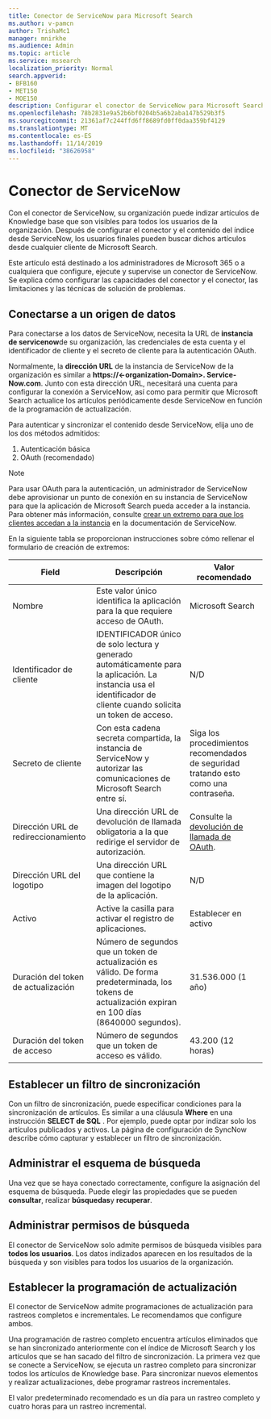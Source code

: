 ```yaml
---
title: Conector de ServiceNow para Microsoft Search
ms.author: v-pamcn
author: TrishaMc1
manager: mnirkhe
ms.audience: Admin
ms.topic: article
ms.service: mssearch
localization_priority: Normal
search.appverid:
- BFB160
- MET150
- MOE150
description: Configurar el conector de ServiceNow para Microsoft Search
ms.openlocfilehash: 78b2831e9a52b6bf0204b5a6b2aba147b529b3f5
ms.sourcegitcommit: 21361af7c244ffd6ff8689fd0ff0daa359bf4129
ms.translationtype: MT
ms.contentlocale: es-ES
ms.lasthandoff: 11/14/2019
ms.locfileid: "38626958"
---
```

# <a name="servicenow-connector"></a>Conector de ServiceNow

Con el conector de ServiceNow, su organización puede indizar artículos de Knowledge base que son visibles para todos los usuarios de la organización. Después de configurar el conector y el contenido del índice desde ServiceNow, los usuarios finales pueden buscar dichos artículos desde cualquier cliente de Microsoft Search.  

Este artículo está destinado a los administradores de Microsoft 365 o a cualquiera que configure, ejecute y supervise un conector de ServiceNow. Se explica cómo configurar las capacidades del conector y el conector, las limitaciones y las técnicas de solución de problemas.

## <a name="connect-to-a-data-source"></a>Conectarse a un origen de datos
Para conectarse a los datos de ServiceNow, necesita la URL de **instancia de servicenow**de su organización, las credenciales de esta cuenta y el identificador de cliente y el secreto de cliente para la autenticación OAuth.  

Normalmente, la **dirección URL** de la instancia de ServiceNow de la organización es similar a **https://&lt;-organization-Domain>. Service-Now.com**. Junto con esta dirección URL, necesitará una cuenta para configurar la conexión a ServiceNow, así como para permitir que Microsoft Search actualice los artículos periódicamente desde ServiceNow en función de la programación de actualización.

Para autenticar y sincronizar el contenido desde ServiceNow, elija uno de los dos métodos admitidos: 
1. Autenticación básica 
2. OAuth (recomendado)

> [!Note]
> Para usar OAuth para la autenticación, un administrador de ServiceNow debe aprovisionar un punto de conexión en su instancia de ServiceNow para que la aplicación de Microsoft Search pueda acceder a la instancia. Para obtener más información, consulte [crear un extremo para que los clientes accedan a la instancia](https://docs.servicenow.com/bundle/newyork-platform-administration/page/administer/security/task/t_CreateEndpointforExternalClients.html) en la documentación de ServiceNow.

En la siguiente tabla se proporcionan instrucciones sobre cómo rellenar el formulario de creación de extremos:

**Field** | **Descripción** | **Valor recomendado**
--- | --- | ---
Nombre | Este valor único identifica la aplicación para la que requiere acceso de OAuth. | Microsoft Search
Identificador de cliente | IDENTIFICADOR único de solo lectura y generado automáticamente para la aplicación. La instancia usa el identificador de cliente cuando solicita un token de acceso. | N/D
Secreto de cliente | Con esta cadena secreta compartida, la instancia de ServiceNow y autorizar las comunicaciones de Microsoft Search entre sí. | Siga los procedimientos recomendados de seguridad tratando esto como una contraseña.
Dirección URL de redireccionamiento | Una dirección URL de devolución de llamada obligatoria a la que redirige el servidor de autorización. | Consulte la [devolución de llamada de OAuth](https://gcs.office.com/v1.0/admin/oauth/callback).
Dirección URL del logotipo | Una dirección URL que contiene la imagen del logotipo de la aplicación. | N/D
Activo | Active la casilla para activar el registro de aplicaciones. | Establecer en activo
Duración del token de actualización | Número de segundos que un token de actualización es válido. De forma predeterminada, los tokens de actualización expiran en 100 días (8640000 segundos). | 31.536.000 (1 año)
Duración del token de acceso | Número de segundos que un token de acceso es válido. | 43.200 (12 horas)

## <a name="set-a-sync-filter"></a>Establecer un filtro de sincronización 
Con un filtro de sincronización, puede especificar condiciones para la sincronización de artículos. Es similar a una cláusula **Where** en una instrucción **SELECT de SQL** . Por ejemplo, puede optar por indizar solo los artículos publicados y activos. La página de configuración de SyncNow describe cómo capturar y establecer un filtro de sincronización.

## <a name="manage-the-search-schema"></a>Administrar el esquema de búsqueda
Una vez que se haya conectado correctamente, configure la asignación del esquema de búsqueda. Puede elegir las propiedades que se pueden **consultar**, realizar **búsquedas**y **recuperar**.

## <a name="manage-search-permissions"></a>Administrar permisos de búsqueda
El conector de ServiceNow solo admite permisos de búsqueda visibles para **todos los usuarios**. Los datos indizados aparecen en los resultados de la búsqueda y son visibles para todos los usuarios de la organización.
 
## <a name="set-the-refresh-schedule"></a>Establecer la programación de actualización 
El conector de ServiceNow admite programaciones de actualización para rastreos completos e incrementales. Le recomendamos que configure ambos.

Una programación de rastreo completo encuentra artículos eliminados que se han sincronizado anteriormente con el índice de Microsoft Search y los artículos que se han sacado del filtro de sincronización. La primera vez que se conecte a ServiceNow, se ejecuta un rastreo completo para sincronizar todos los artículos de Knowledge base. Para sincronizar nuevos elementos y realizar actualizaciones, debe programar rastreos incrementales.

El valor predeterminado recomendado es un día para un rastreo completo y cuatro horas para un rastreo incremental.
